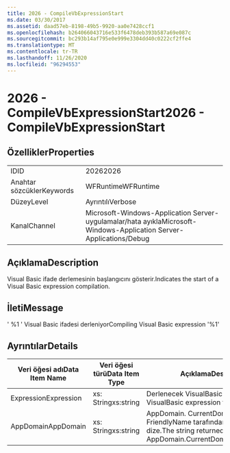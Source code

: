 ```yaml
---
title: 2026 - CompileVbExpressionStart
ms.date: 03/30/2017
ms.assetid: daad57eb-8198-49b5-9920-aa0e7428ccf1
ms.openlocfilehash: b264066043716e533f6478deb393b587a69e087c
ms.sourcegitcommit: bc293b14af795e0e999e3304dd40c0222cf2ffe4
ms.translationtype: MT
ms.contentlocale: tr-TR
ms.lasthandoff: 11/26/2020
ms.locfileid: "96294553"
---
```

# <a name="2026---compilevbexpressionstart"></a><span data-ttu-id="d5830-102">2026 - CompileVbExpressionStart</span><span class="sxs-lookup"><span data-stu-id="d5830-102">2026 - CompileVbExpressionStart</span></span>

## <a name="properties"></a><span data-ttu-id="d5830-103">Özellikler</span><span class="sxs-lookup"><span data-stu-id="d5830-103">Properties</span></span>  
  
|||  
|-|-|  
|<span data-ttu-id="d5830-104">ID</span><span class="sxs-lookup"><span data-stu-id="d5830-104">ID</span></span>|<span data-ttu-id="d5830-105">2026</span><span class="sxs-lookup"><span data-stu-id="d5830-105">2026</span></span>|  
|<span data-ttu-id="d5830-106">Anahtar sözcükler</span><span class="sxs-lookup"><span data-stu-id="d5830-106">Keywords</span></span>|<span data-ttu-id="d5830-107">WFRuntime</span><span class="sxs-lookup"><span data-stu-id="d5830-107">WFRuntime</span></span>|  
|<span data-ttu-id="d5830-108">Düzey</span><span class="sxs-lookup"><span data-stu-id="d5830-108">Level</span></span>|<span data-ttu-id="d5830-109">Ayrıntılı</span><span class="sxs-lookup"><span data-stu-id="d5830-109">Verbose</span></span>|  
|<span data-ttu-id="d5830-110">Kanal</span><span class="sxs-lookup"><span data-stu-id="d5830-110">Channel</span></span>|<span data-ttu-id="d5830-111">Microsoft-Windows-Application Server-uygulamalar/hata ayıkla</span><span class="sxs-lookup"><span data-stu-id="d5830-111">Microsoft-Windows-Application Server-Applications/Debug</span></span>|  
  
## <a name="description"></a><span data-ttu-id="d5830-112">Açıklama</span><span class="sxs-lookup"><span data-stu-id="d5830-112">Description</span></span>  

 <span data-ttu-id="d5830-113">Visual Basic ifade derlemesinin başlangıcını gösterir.</span><span class="sxs-lookup"><span data-stu-id="d5830-113">Indicates the start of a Visual Basic expression compilation.</span></span>  
  
## <a name="message"></a><span data-ttu-id="d5830-114">İleti</span><span class="sxs-lookup"><span data-stu-id="d5830-114">Message</span></span>  

 <span data-ttu-id="d5830-115">' %1 ' Visual Basic ifadesi derleniyor</span><span class="sxs-lookup"><span data-stu-id="d5830-115">Compiling Visual Basic expression '%1'</span></span>  
  
## <a name="details"></a><span data-ttu-id="d5830-116">Ayrıntılar</span><span class="sxs-lookup"><span data-stu-id="d5830-116">Details</span></span>  
  
|<span data-ttu-id="d5830-117">Veri öğesi adı</span><span class="sxs-lookup"><span data-stu-id="d5830-117">Data Item Name</span></span>|<span data-ttu-id="d5830-118">Veri öğesi türü</span><span class="sxs-lookup"><span data-stu-id="d5830-118">Data Item Type</span></span>|<span data-ttu-id="d5830-119">Açıklama</span><span class="sxs-lookup"><span data-stu-id="d5830-119">Description</span></span>|  
|--------------------|--------------------|-----------------|  
|<span data-ttu-id="d5830-120">Expression</span><span class="sxs-lookup"><span data-stu-id="d5830-120">Expression</span></span>|<span data-ttu-id="d5830-121">xs: String</span><span class="sxs-lookup"><span data-stu-id="d5830-121">xs:string</span></span>|<span data-ttu-id="d5830-122">Derlenecek VisualBasic ifadesi.</span><span class="sxs-lookup"><span data-stu-id="d5830-122">The VisualBasic expression to compile.</span></span>|  
|<span data-ttu-id="d5830-123">AppDomain</span><span class="sxs-lookup"><span data-stu-id="d5830-123">AppDomain</span></span>|<span data-ttu-id="d5830-124">xs: String</span><span class="sxs-lookup"><span data-stu-id="d5830-124">xs:string</span></span>|<span data-ttu-id="d5830-125">AppDomain. CurrentDomain. FriendlyName tarafından döndürülen dize.</span><span class="sxs-lookup"><span data-stu-id="d5830-125">The string returned by AppDomain.CurrentDomain.FriendlyName.</span></span>|

